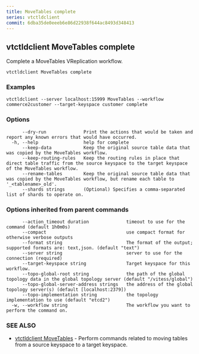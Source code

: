 ```yaml
---
title: MoveTables complete
series: vtctldclient
commit: 6dba35de0eeeb6e86d22938f644ac8493d348413
---
```

## vtctldclient MoveTables complete

Complete a MoveTables VReplication workflow.

```
vtctldclient MoveTables complete
```

### Examples

```
vtctldclient --server localhost:15999 MoveTables --workflow commerce2customer --target-keyspace customer complete
```

### Options

```
      --dry-run              Print the actions that would be taken and report any known errors that would have occurred.
  -h, --help                 help for complete
      --keep-data            Keep the original source table data that was copied by the MoveTables workflow.
      --keep-routing-rules   Keep the routing rules in place that direct table traffic from the source keyspace to the target keyspace of the MoveTables workflow.
      --rename-tables        Keep the original source table data that was copied by the MoveTables workflow, but rename each table to '_<tablename>_old'.
      --shards strings       (Optional) Specifies a comma-separated list of shards to operate on.
```

### Options inherited from parent commands

```
      --action_timeout duration              timeout to use for the command (default 1h0m0s)
      --compact                              use compact format for otherwise verbose outputs
      --format string                        The format of the output; supported formats are: text,json. (default "text")
      --server string                        server to use for the connection (required)
      --target-keyspace string               Target keyspace for this workflow.
      --topo-global-root string              the path of the global topology data in the global topology server (default "/vitess/global")
      --topo-global-server-address strings   the address of the global topology server(s) (default [localhost:2379])
      --topo-implementation string           the topology implementation to use (default "etcd2")
  -w, --workflow string                      The workflow you want to perform the command on.
```

### SEE ALSO

* [vtctldclient MoveTables](../)	 - Perform commands related to moving tables from a source keyspace to a target keyspace.

